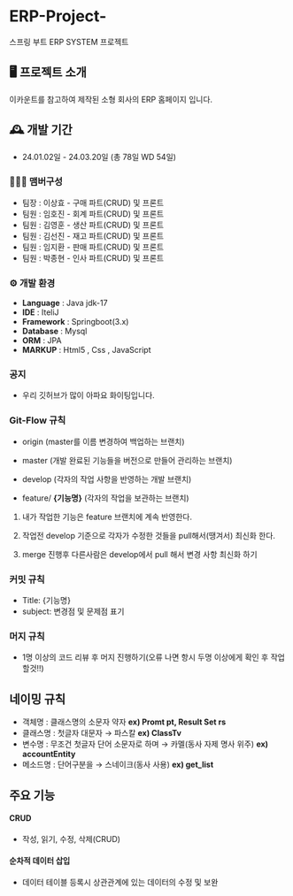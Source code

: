 # ERP-Project-
스프링 부트 ERP SYSTEM 프로젝트


## 🖥️ 프로젝트 소개
이카운트를 참고하여 제작된 소형 회사의 ERP 홈페이지 입니다.
<br>

## 🕰️ 개발 기간
* 24.01.02일 - 24.03.20일 (총 78일 WD 54일)

### 🧑‍🤝‍🧑 맴버구성
- 팀장 : 이상효 - 구매 파트(CRUD) 및 프론트
- 팀원 : 임호진 - 회계 파트(CRUD) 및 프론트
- 팀원 : 김영훈 - 생산 파트(CRUD) 및 프론트
- 팀원 : 김선진 - 재고 파트(CRUD) 및 프론트
- 팀원 : 임지환 - 판매 파트(CRUD) 및 프론트
- 팀원 : 박종현 - 인사 파트(CRUD) 및 프론트

### ⚙️ 개발 환경
- **Language** : Java jdk-17 
- **IDE** : IteliJ
- **Framework** : Springboot(3.x)
- **Database** : Mysql 
- **ORM** : JPA
- **MARKUP** : Html5 , Css , JavaScript

### 공지
- 우리 깃허브가 많이 아파요 화이팅입니다.

### Git-Flow 규칙
- origin (master를 이름 변경하여 백업하는 브랜치)

- master (개발 완료된 기능들을 버전으로 만들어 관리하는 브랜치)

- develop (각자의 작업 사항을 반영하는 개발 브랜치)

- feature/ **{기능명}** (각자의 작업을 보관하는 브랜치)

1. 내가 작업한 기능은 feature 브랜치에 계속 반영한다. 

2. 작업전 develop 기준으로 각자가 수정한 것들을 pull해서(땡겨서) 최신화 한다. 

3. merge 진행후 다른사람은 develop에서 pull 해서 변경 사항 최신화 하기

### 커밋 규칙

- Title: {기능명}
- subject: 변경점 및 문제점 표기

### 머지 규칙

- 1명 이상의 코드 리뷰 후 머지 진행하기(오류 나면 항시 두명 이상에게 확인 후 작업 할것!!)


## 네이밍 규칙
- 객체명 : 클래스명의 소문자 약자 **ex) Promt pt, Result Set rs**
- 클래스명 : 첫글자 대문자 → 파스칼 **ex) ClassTv**
- 변수명 : 무조건 첫글자 단어 소문자로 하며 → 카멜(동사 자제 명사 위주) **ex) accountEntity**
- 메소드명 : 단어구분을 → 스네이크(동사 사용) **ex) get_list**

##  주요 기능

#### CRUD
-  작성, 읽기, 수정, 삭제(CRUD)

#### 순차적 데이터 삽입 
- 데이터 테이블 등록시 상관관계에 있는 데이터의 수정 및 보완

 